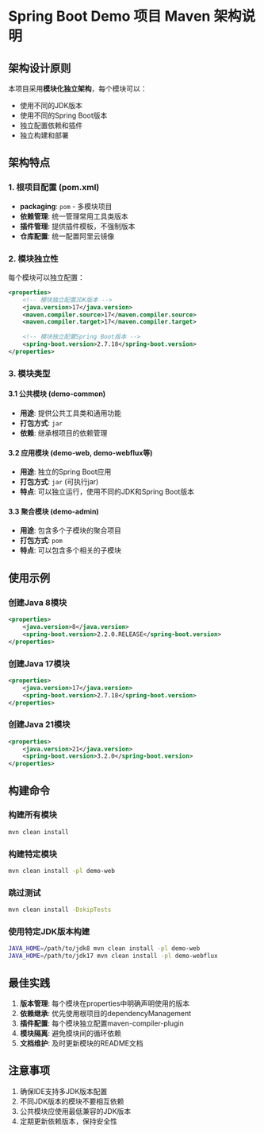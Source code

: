 # Spring Boot Demo 项目 Maven 架构说明

## 架构设计原则

本项目采用**模块化独立架构**，每个模块可以：
- 使用不同的JDK版本
- 使用不同的Spring Boot版本
- 独立配置依赖和插件
- 独立构建和部署

## 架构特点

### 1. 根项目配置 (pom.xml)
- **packaging**: `pom` - 多模块项目
- **依赖管理**: 统一管理常用工具类版本
- **插件管理**: 提供插件模板，不强制版本
- **仓库配置**: 统一配置阿里云镜像

### 2. 模块独立性
每个模块可以独立配置：
```xml
<properties>
    <!-- 模块独立配置JDK版本 -->
    <java.version>17</java.version>
    <maven.compiler.source>17</maven.compiler.source>
    <maven.compiler.target>17</maven.compiler.target>
    
    <!-- 模块独立配置Spring Boot版本 -->
    <spring-boot.version>2.7.18</spring-boot.version>
</properties>
```

### 3. 模块类型

#### 3.1 公共模块 (demo-common)
- **用途**: 提供公共工具类和通用功能
- **打包方式**: `jar`
- **依赖**: 继承根项目的依赖管理

#### 3.2 应用模块 (demo-web, demo-webflux等)
- **用途**: 独立的Spring Boot应用
- **打包方式**: `jar` (可执行jar)
- **特点**: 可以独立运行，使用不同的JDK和Spring Boot版本

#### 3.3 聚合模块 (demo-admin)
- **用途**: 包含多个子模块的聚合项目
- **打包方式**: `pom`
- **特点**: 可以包含多个相关的子模块

## 使用示例

### 创建Java 8模块
```xml
<properties>
    <java.version>8</java.version>
    <spring-boot.version>2.2.0.RELEASE</spring-boot.version>
</properties>
```

### 创建Java 17模块
```xml
<properties>
    <java.version>17</java.version>
    <spring-boot.version>2.7.18</spring-boot.version>
</properties>
```

### 创建Java 21模块
```xml
<properties>
    <java.version>21</java.version>
    <spring-boot.version>3.2.0</spring-boot.version>
</properties>
```

## 构建命令

### 构建所有模块
```bash
mvn clean install
```

### 构建特定模块
```bash
mvn clean install -pl demo-web
```

### 跳过测试
```bash
mvn clean install -DskipTests
```

### 使用特定JDK版本构建
```bash
JAVA_HOME=/path/to/jdk8 mvn clean install -pl demo-web
JAVA_HOME=/path/to/jdk17 mvn clean install -pl demo-webflux
```

## 最佳实践

1. **版本管理**: 每个模块在properties中明确声明使用的版本
2. **依赖继承**: 优先使用根项目的dependencyManagement
3. **插件配置**: 每个模块独立配置maven-compiler-plugin
4. **模块隔离**: 避免模块间的循环依赖
5. **文档维护**: 及时更新模块的README文档

## 注意事项

1. 确保IDE支持多JDK版本配置
2. 不同JDK版本的模块不要相互依赖
3. 公共模块应使用最低兼容的JDK版本
4. 定期更新依赖版本，保持安全性 